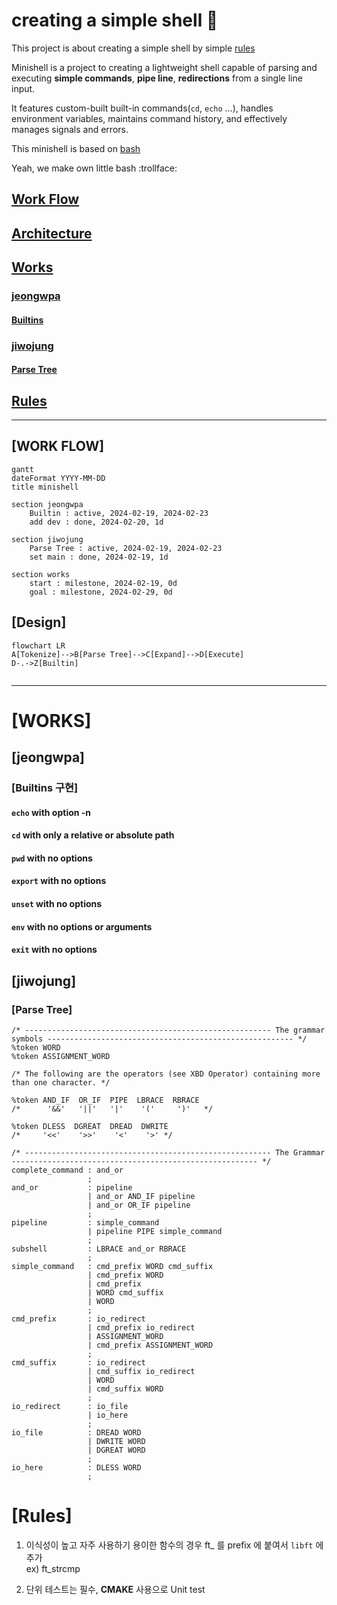 # creating a simple shell :shell:

This project is about creating a simple shell by simple [rules](SUBJECT.md)   

Minishell is a project to creating a lightweight shell capable of parsing and executing **simple commands**, **pipe line**, **redirections** from a single line input.   

It features custom-built built-in commands(`cd`, `echo` ...), handles environment variables, maintains command history, and effectively manages signals and errors.   

This minishell is based on [bash](https://opensource.apple.com/source/bash/bash-106/doc/bashref.html)   

Yeah, we make own little bash :trollface:


## [Work Flow](#work-flow)
## [Architecture](#design)

## [Works](#todo-1)

### [**jeongwpa**](#jeongwpa)
#### [Builtins](#Builtins)

### [**jiwojung**](#jiwojung)
#### [Parse Tree](#parse-tree)

## [Rules](#rules)
---

## [WORK FLOW]

```mermaid
gantt
dateFormat YYYY-MM-DD
title minishell

section jeongwpa
	Builtin : active, 2024-02-19, 2024-02-23
	add dev : done, 2024-02-20, 1d

section jiwojung
	Parse Tree : active, 2024-02-19, 2024-02-23
	set main : done, 2024-02-19, 1d

section works
	start : milestone, 2024-02-19, 0d
	goal : milestone, 2024-02-29, 0d
```

## [Design]
```mermaid
flowchart LR
A[Tokenize]-->B[Parse Tree]-->C[Expand]-->D[Execute]
D-.->Z[Builtin]


```

---

# [WORKS]

## [jeongwpa]

### [Builtins 구현]

#### **`echo`** with option -n   

#### **`cd`** with only a relative or absolute path

#### **`pwd`** with no options

#### **`export`** with no options

#### **`unset`** with no options

#### **`env`** with no options or arguments

#### **`exit`** with no options

## [jiwojung]

### [Parse Tree]
```bnf
/* ------------------------------------------------------- The grammar symbols ------------------------------------------------------- */ %token WORD 
%token ASSIGNMENT_WORD 

/* The following are the operators (see XBD Operator) containing more than one character. */

%token AND_IF  OR_IF  PIPE  LBRACE  RBRACE 
/*      '&&'   '||'   '|'    '('     ')'   */

%token DLESS  DGREAT  DREAD  DWRITE
/*     '<<'    '>>'    '<'    '>' */

/* ------------------------------------------------------- The Grammar ------------------------------------------------------- */ 
complete_command : and_or 
				 ; 
and_or 			 : pipeline 
				 | and_or AND_IF pipeline 
				 | and_or OR_IF pipeline 
				 ;
pipeline 		 : simple_command 
		 		 | pipeline PIPE simple_command 
				 ; 
subshell 		 : LBRACE and_or RBRACE 
				 ; 
simple_command 	 : cmd_prefix WORD cmd_suffix 
				 | cmd_prefix WORD 
				 | cmd_prefix 
				 | WORD cmd_suffix 
				 | WORD 
				 ;
cmd_prefix 		 : io_redirect 
				 | cmd_prefix io_redirect
				 | ASSIGNMENT_WORD
				 | cmd_prefix ASSIGNMENT_WORD
				 ;
cmd_suffix 		 : io_redirect
				 | cmd_suffix io_redirect
				 | WORD
				 | cmd_suffix WORD 
				 ; 
io_redirect 	 : io_file 
				 | io_here 
				 ; 
io_file 		 : DREAD WORD 
				 | DWRITE WORD 
				 | DGREAT WORD 
				 ; 
io_here 		 : DLESS WORD 
				 ;
```

# [Rules]

1. 이식성이 높고 자주 사용하기 용이한 함수의 경우 ft_ 를 prefix 에 붙여서 `libft` 에 추가   
ex) ft_strcmp   

2. 단위 테스트는 필수, **CMAKE** 사용으로 Unit test





